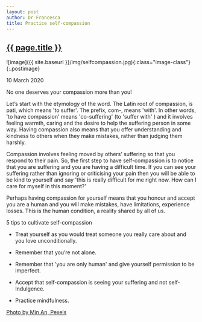 ```yaml
---
layout: post
author: Dr Francesca
title: Practice self-compassion
---
```

 
 <h2 class="postheader"><a href="{{ site.baseurl }}{{ page.url }}">{{ page.title }}</a></h2>


![image]({{ site.baseurl }}/img/selfcompassion.jpg){:class="image-class"}{:.postimage}

<p class="blogdate">10 March 2020</p>

No one deserves your compassion more than you! 

Let’s start with the etymology of the word. The Latin root of compassion, is pati, which means 'to suffer'. The prefix, com-, means 'with'. In other words, 'to have compassion' means 'co-suffering' (to 'suffer with' ) and it involves feeling warmth, caring and the desire to help the suffering person in some way. Having compassion also means that you offer understanding and kindness to others when they make mistakes, rather than judging them harshly.


Compassion involves feeling moved by others’ suffering so that you respond to their pain.  So, the first step to have self-compassion is to notice that you are suffering and you are having a difficult time. If you can see your suffering rather than ignoring or criticising your pain then you will be able to be kind to yourself and  say 'this is really difficult for me right now. How can I care for myself in this moment?' 


Perhaps having compassion for yourself means that you honour and accept you are a human and you will make mistakes, have limitations, experience losses. This is the human condition, a reality shared by all of us. 


5 tips to cultivate self-compassion

-    Treat yourself as you would treat someone you really care about and you love unconditionally.

-    Remember that you’re not alone.

-    Remember that 'you are only human' and give yourself permission to be imperfect. 

-    Accept that self-compassion is seeing your suffering and not self-Indulgence.


-    Practice mindfulness.


<a href="https://www.pexels.com/photo/man-looking-at-mirror-1134184/">Photo by Min An, Pexels</a>


<br>
<div class="sharethis-inline-share-buttons"></div>
<br>
